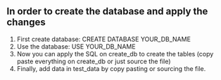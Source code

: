   ## In order to create the database and apply the changes
  1. First create database: CREATE DATABASE YOUR_DB_NAME
  2. Use the database: USE YOUR_DB_NAME
  3. Now you can apply the SQL on create_db to create the tables (copy paste everything on create_db or just source the file)
  4. Finally, add data in test_data by copy pasting or sourcing the file.

